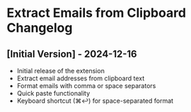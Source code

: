 # Extract Emails from Clipboard Changelog

## [Initial Version] - 2024-12-16

- Initial release of the extension
- Extract email addresses from clipboard text
- Format emails with comma or space separators
- Quick paste functionality
- Keyboard shortcut (⌘↩) for space-separated format